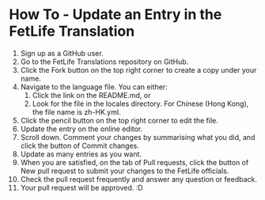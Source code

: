 # How To - Update an Entry in the FetLife Translation
1. Sign up as a GitHub user.
1. Go to the FetLife Translations repository on GitHub.
1. Click the Fork button on the top right corner to create a copy under your name.
1. Navigate to the language file. You can either:
    1. Click the link on the README.md, or
    1. Look for the file in the locales directory. For Chinese (Hong Kong), the file name is zh-HK.yml.
1. Click the pencil button on the top right corner to edit the file.
1. Update the entry on the online editor.
1. Scroll down. Comment your changes by summarising what you did, and click the button of Commit changes.
1. Update as many entries as you want.
1. When you are satisfied, on the tab of Pull requests, click the button of New pull request to submit your changes to the FetLife officials.
1. Check the pull request frequently and answer any question or feedback.
1. Your pull request will be approved. :D